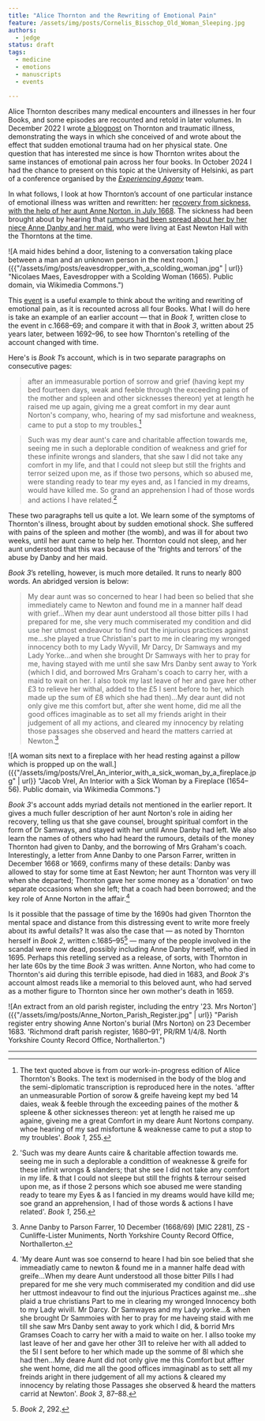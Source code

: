 ```yaml
---
title: "Alice Thornton and the Rewriting of Emotional Pain"
feature: /assets/img/posts/Cornelis_Bisschop_Old_Woman_Sleeping.jpg
authors:
  - jedge
status: draft
tags:
  - medicine
  - emotions
  - manuscripts
  - events

---
```


Alice Thornton describes many medical encounters and illnesses in her four Books, and some episodes are recounted and retold in later volumes. In December 2022 I wrote [a blogpost](https://thornton.kdl.kcl.ac.uk/posts/blog/2022-12-19-grief-and-illness-thornton/) on Thornton and traumatic illness, demonstrating the ways in which she conceived of and wrote about the effect that sudden emotional trauma had on her physical state. One question that has interested me since is how Thornton writes about the same instances of emotional pain across her four books. In October 2024 I had the chance to present on this topic at the University of Helsinki, as part of a conference organised by the [*Experiencing Agony*](https://blogs.helsinki.fi/experiencingagony/) team. 

In what follows, I look at how Thornton’s account of one particular instance of emotional illness was written and rewritten: her [recovery from sickness, with the help of her aunt Anne Norton, in July 1668](https://thornton.kdl.kcl.ac.uk/entities/?hi=awt1_1668_slander_grief). The sickness had been brought about by hearing that [rumours had been spread about her by her niece Anne Danby and her maid](https://thornton.kdl.kcl.ac.uk/posts/blog/2023-06-15-tragical-transactions-at-newton/), who were living at East Newton Hall with the Thorntons at the time.

![A maid hides behind a door, listening to a conversation taking place between a man and an unknown person in the next room.]({{"/assets/img/posts/eavesdropper_with_a_scolding_woman.jpg" | url}} "Nicolaes Maes, Eavesdropper with a Scolding Woman (1665). Public domain, via Wikimedia Commons.")

This [event](https://thornton.kdl.kcl.ac.uk/posts/blog/2022-11-28-tei-events-thornton-books/) is a useful example to think about the writing and rewriting of emotional pain, as it is recounted across all four Books. What I will do here is take an example of an earlier account — that in *Book 1*, written close to the event in c.1668–69; and compare it with that in *Book 3*, written about 25 years later, between 1692–96, to see how Thornton's retelling of the account changed with time.

Here's is *Book 1*’s account, which is in two separate paragraphs on consecutive pages:

>after an immeasurable portion of sorrow and grief (having kept my bed fourteen days, weak and feeble through the exceeding pains of the mother and spleen and other sicknesses thereon) yet at length he raised me up again, giving me a great comfort in my dear aunt Norton's company, who, hearing of my sad misfortune and weakness, came to put a stop to my troubles.[^1] 

>Such was my dear aunt's care and charitable affection towards me, seeing me in such a deplorable condition of weakness and grief for these infinite wrongs and slanders, that she saw I did not take any comfort in my life, and that I could not sleep but still the frights and terror seized upon me, as if those two persons, which so abused me, were standing ready to tear my eyes and, as I fancied in my dreams, would have killed me. So grand an apprehension I had of those words and actions I have related.[^2]

These two paragraphs tell us quite a lot. We learn some of the symptoms of Thornton's illness, brought about by sudden emotional shock. She suffered with pains of the spleen and mother (the womb), and was ill for about two weeks, until her aunt came to help her. Thornton could not sleep, and her aunt understood that this was because of the 'frights and terrors' of the abuse by Danby and her maid.

*Book 3*’s retelling, however, is much more detailed. It runs to nearly 800 words. An abridged version is below:

>My dear aunt was so concerned to hear I had been so belied that she immediately came to Newton and found me in a manner half dead with grief...When my dear aunt understood all those bitter pills I had prepared for me, she very much commiserated my condition and did use her utmost endeavour to find out the injurious practices against me...she played a true Christian's part to me in clearing my wronged innocency both to my Lady Wyvill, Mr Darcy, Dr Samways and my Lady Yorke...and when she brought Dr Samways with her to pray for me, having stayed with me until she saw Mrs Danby sent away to York (which I did, and borrowed Mrs Graham's coach to carry her, with a maid to wait on her. I also took my last leave of her and gave her other £3 to relieve her withal, added to the £5 I sent before to her, which made up the sum of £8 which she had then)...My dear aunt did not only give me this comfort but, after she went home, did me all the good offices imaginable as to set all my friends aright in their judgement of all my actions, and cleared my innocency by relating those passages she observed and heard the matters carried at Newton.[^4]

![A woman sits next to a fireplace with her head resting against a pillow which is propped up on the wall.]({{"/assets/img/posts/Vrel_An_interior_with_a_sick_woman_by_a_fireplace.jpg" | url}} "Jacob Vrel, An Interior with a Sick Woman by a Fireplace (1654–56). Public domain, via Wikimedia Commons.")

*Book 3*'s account adds myriad details not mentioned in the earlier report. It gives a much fuller description of her aunt Norton's role in aiding her recovery, telling us that she gave counsel, brought spiritual comfort in the form of Dr Samways, and stayed with her until Anne Danby had left. We also learn the names of others who had heard the rumours, details of the money Thornton had given to Danby, and the borrowing of Mrs Graham's coach. Interestingly, a letter from Anne Danby to one Parson Farrer, written in December 1668 or 1669, confirms many of these details: Danby was allowed to stay for some time at East Newton; her aunt Thornton was very ill when she departed; Thornton gave her some money as a 'donation' on two separate occasions when she left; that a coach had been borrowed; and the key role of Anne Norton in the affair.[^3]

Is it possible that the passage of time by the 1690s had given Thornton the mental space and distance from this distressing event to write more freely about its awful details? It was also the case that — as noted by Thornton herself in *Book 2*, written c.1685–95[^5] — many of the people involved in the scandal were now dead, possibly including Anne Danby herself, who died in 1695. Perhaps this retelling served as a release, of sorts, with Thornton in her late 60s by the time *Book 3* was written. Anne Norton, who had come to Thornton's aid during this terrible episode, had died in 1683, and *Book 3*'s account almost reads like a memorial to this beloved aunt, who had served as a mother figure to Thornton since her own mother's death in 1659.

![An extract from an old parish register, including the entry '23. Mrs Norton']({{"/assets/img/posts/Anne_Norton_Parish_Register.jpg" | url}} "Parish register entry showing Anne Norton's burial (Mrs Norton) on 23 December 1683. 'Richmond draft parish register, 1680–91', PR/RM 1/4/8. North Yorkshire County Record Office, Northallerton.")

---

[^1]: The text quoted above is from our work-in-progress edition of Alice Thornton's Books. The text is modernised in the body of the blog and the semi-diplomatic transcription is reproduced here in the notes. 'affter an unmeasurable Portion of sorow & greife haveing kept my bed 14 daies, weak & feeble through the exceeding paines of the mother & spleene & other sicknesses thereon: yet at length he raised me up againe, giveing me a great Comfort in my deare Aunt Nortons company. whoe hearing of my sad misfortune & weaknesse came to put a stop to my troubles'. *Book 1*, 255.

[^2]: 'Such was my deare Aunts caire & charitable affection towards me. seeing me in such a deplorable a condittion of weaknesse & greife for these infinit wrongs & slanders; that she see I did not take any comfort in my life. & that I could not sleepe but still the frights & terrour seised upon me, as if those 2 persons which soe abused me were standing ready to teare my Eyes & as I fancied in my dreams would have killd me; soe grand an apprehension, I had of those words & actions I have related'. *Book 1*, 256.

[^3]: 'My deare Aunt was soe consernd to heare I had bin soe belied that she immeadiatly came to newton & found me in a manner halfe dead with greife...When my deare Aunt understood all those bitter Pills I had prepared for me she very much commiserated my condition and did use her uttmost indeavour to find out the injurious Practices against me...she plaid a true christians Part to me in clearing my wronged Innocency both to my Lady wivill. Mr Darcy. Dr Samwayes and my Lady yorke...& when she brought Dr Sammoies with her to pray for me haveing staid with me till she saw Mrs Danby sent away to york which I did, & borrid Mrs Gramses Coach to carry her with a maid to waite on her. I allso tooke my last leave of her and gave her other 3l1 to releive her with all added to the 5l I sent before to her
which made up the somme of 8l which she had then...My deare Aunt did not only give me this Comfort but affter she went home, did me all the good offices immaginabl as to sett all my freinds aright in there judgement of all my actions & cleared my innocency by relating those Passages she observed & heard the matters carrid at Newton'. *Book 3*, 87–88.

[^4]: Anne Danby to Parson Farrer, 10 December (1668/69) [MIC 2281], ZS - Cunliffe-Lister Muniments, North Yorkshire County Record Office, Northallerton.

[^5]: *Book 2*, 292.